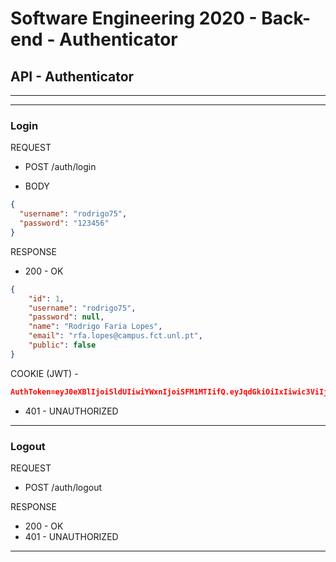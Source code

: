 # Software Engineering 2020 - Back-end - Authenticator

## API - Authenticator

---

---

### Login

REQUEST

- POST /auth/login

- BODY
```json
{
  "username": "rodrigo75",
  "password": "123456"
}
```

RESPONSE

- 200 - OK

```json
{
    "id": 1,
    "username": "rodrigo75",
    "password": null,
    "name": "Rodrigo Faria Lopes",
    "email": "rfa.lopes@campus.fct.unl.pt",
    "public": false
}
```
COOKIE (JWT) - 
```json
AuthToken=eyJ0eXBlIjoiSldUIiwiYWxnIjoiSFM1MTIifQ.eyJqdGkiOiIxIiwic3ViIjoiQXV0aGVudGljYXRpb24iLCJleHAiOjE1ODk5NjcyMTgsImlhdCI6MTU4OTk2NjYxOH0.3h012aZ_s8rN5DzVBhcf_984TDW1dtG4nWE1PZqbNknBUDbhFrWLxqP4tVsBzZI_KG1eYxII22BPBB-WT2NR9g
```

- 401 - UNAUTHORIZED

---

### Logout

REQUEST

- POST /auth/logout

RESPONSE

- 200 - OK
- 401 - UNAUTHORIZED
---
